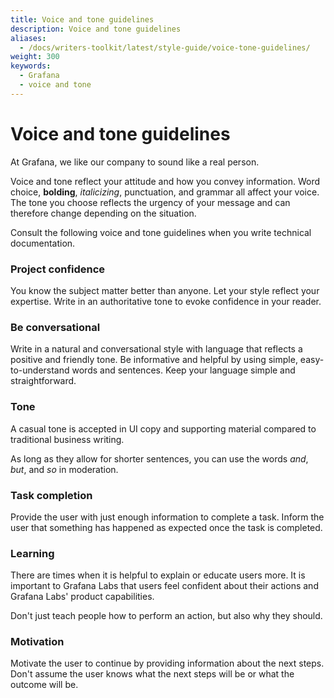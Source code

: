```yaml
---
title: Voice and tone guidelines
description: Voice and tone guidelines
aliases:
  - /docs/writers-toolkit/latest/style-guide/voice-tone-guidelines/
weight: 300
keywords:
  - Grafana
  - voice and tone
---
```


# Voice and tone guidelines

At Grafana, we like our company to sound like a real person.

Voice and tone reflect your attitude and how you convey information. Word choice, **bolding**, *italicizing*, punctuation, and grammar all affect your voice. The tone you choose reflects the urgency of your message and can therefore change depending on the situation.

Consult the following voice and tone guidelines when you write technical documentation.

### Project confidence

You know the subject matter better than anyone. Let your style reflect your expertise. Write in an authoritative tone to evoke confidence in your reader.

### Be conversational

Write in a natural and conversational style with language that reflects a positive and friendly tone. Be informative and helpful by using simple, easy-to-understand words and sentences. Keep your language simple and straightforward.

### Tone

A casual tone is accepted in UI copy and supporting material compared to traditional business writing.

As long as they allow for shorter sentences, you can use the words _and_, _but_, and _so_ in moderation.

### Task completion

Provide the user with just enough information to complete a task. Inform the user that something has happened as expected once the task is completed.

### Learning

There are times when it is helpful to explain or educate users more. It is important to Grafana Labs that users feel confident about their actions and Grafana Labs' product capabilities.

Don't just teach people how to perform an action, but also why they should.

### Motivation

Motivate the user to continue by providing information about the next steps. Don't assume the user knows what the next steps will be or what the outcome will be.
